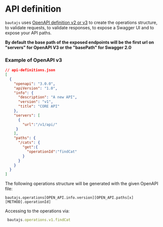 # API definition

`bautajs` uses [OpenAPI definition v2 or v3](https://github.com/OAI/OpenAPI-Specification/blob/master/versions/3.0.0.md) to create the operations structure, to validate requests, to validate responses, to expose a Swagger UI and to expose your API paths.

**By default the base path of the exposed endpoints will be the first url on "servers" for OpenAPI V3 or the "basePath" for Swagger 2.0**

### Example of OpenAPI v3

```json
// api-definitions.json
[
  {
    "openapi": "3.0.0",
    "apiVersion": "1.0",
    "info": {
      "description": "A new API",
      "version": "v1",
      "title": "CORE API"
    },
    "servers": [
      {
        "url":"/v1/api/"
     }
    ],
    "paths": {
      "/cats": {
        "get":{
          "operationId":"findCat"
        }
      }
    }
  }
]
```

The following operations structure will be generated with the given OpenAPI file:

`bautajs.operations[OPEN_API.info.version][OPEN_API.paths[x][METHOD].operationId]`

Accessing to the operations via:

```js
 bautajs.operations.v1.findCat
```